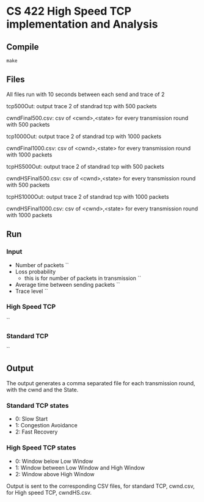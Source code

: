 # CS 422 High Speed TCP implementation and Analysis

## Compile

`make`

## Files

All files run with 10 seconds between each send and trace of 2

tcp500Out: output trace 2 of standrad tcp with 500 packets

cwndFinal500.csv: csv of \<cwnd>,\<state> for every transmission round 
with 500 packets

tcp1000Out: output trace 2 of standrad tcp with 1000 packets

cwndFinal1000.csv: csv of \<cwnd>,\<state> for every transmission round 
with 1000 packets

tcpHS500Out: output trace 2 of standrad tcp with 500 packets

cwndHSFinal500.csv: csv of \<cwnd>,\<state> for every transmission round with 500 packets

tcpHS1000Out: output trace 2 of standrad tcp with 1000 packets

cwndHSFinal1000.csv: csv of \<cwnd>,\<state> for every transmission round with 1000 packets

## Run

### Input

- Number of packets
``
- Loss probability
    - this is for number of packets in transmission
``
- Average time between sending packets
``
- Trace level
``

### High Speed TCP

``

### Standard TCP

``

## Output
The output generates a comma separated file for each transmission round, with the cwnd and the State. 

### Standard TCP states
- 0: Slow Start
- 1: Congestion Avoidance
- 2: Fast Recovery

### High Speed TCP states
- 0: Window below Low Window
- 1: Window between Low Window and High Window
- 2: Window above High Window

Output is sent to the corresponding CSV files, for standard TCP, cwnd.csv, for High speed TCP, cwndHS.csv.